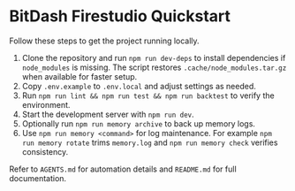 # BitDash Firestudio Quickstart

Follow these steps to get the project running locally.

1. Clone the repository and run `npm run dev-deps` to install dependencies if `node_modules` is missing. The script restores `.cache/node_modules.tar.gz` when available for faster setup.
2. Copy `.env.example` to `.env.local` and adjust settings as needed.
3. Run `npm run lint && npm run test && npm run backtest` to verify the environment.
4. Start the development server with `npm run dev`.
5. Optionally run `npm run memory archive` to back up memory logs.
6. Use `npm run memory <command>` for log maintenance. For example `npm run memory rotate` trims `memory.log` and `npm run memory check` verifies consistency.

Refer to `AGENTS.md` for automation details and `README.md` for full documentation.

